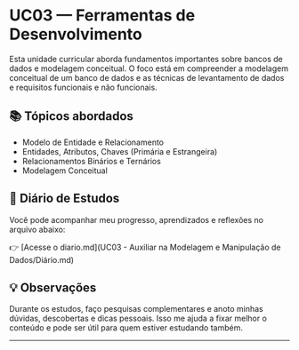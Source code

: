 # UC03 — Ferramentas de Desenvolvimento

Esta unidade curricular aborda fundamentos importantes sobre bancos de dados e modelagem conceitual. O foco está em compreender a modelagem conceitual de um banco de dados e as técnicas de levantamento de dados e requisitos funcionais e não funcionais.

## 📚 Tópicos abordados

- Modelo de Entidade e Relacionamento
- Entidades, Atributos, Chaves (Primária e Estrangeira)
- Relacionamentos Binários e Ternários
- Modelagem Conceitual

## 📝 Diário de Estudos

Você pode acompanhar meu progresso, aprendizados e reflexões no arquivo abaixo:

👉 [Acesse o diario.md](UC03 - Auxiliar na Modelagem e Manipulação de Dados/Diário.md)

## 💡 Observações

Durante os estudos, faço pesquisas complementares e anoto minhas dúvidas, descobertas e dicas pessoais. Isso me ajuda a fixar melhor o conteúdo e pode ser útil para quem estiver estudando também.

---
